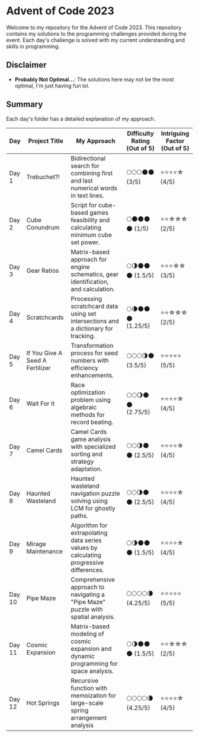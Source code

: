 # Advent of Code 2023

Welcome to my repository for the Advent of Code 2023. This repository contains my solutions to the programming challenges provided during the event. Each day's challenge is solved with my current understanding and skills in programming.

## Disclaimer
-  **Probably Not Optimal...**: The solutions here may not be the most optimal, I'm just having fun lol.

## Summary 
Each day's folder has a detailed explanation of my approach.

| Day  | Project Title                    | My Approach                                                                                                                                                                                   | Difficulty Rating (Out of 5) | Intriguing Factor (Out of 5) |
|------|----------------------------------|-----------------------------------------------------------------------------------------------------------------------------------------------------------------------------------------------|------------------------------|-----------------------------|
| Day 1| Trebuchet?!                      | Bidirectional search for combining first and last numerical words in text lines.                                                                                                              | 🌕🌕🌕🌑🌑 (3/5)              | ⭐️⭐️⭐️⭐️☆ (4/5)            |
| Day 2| Cube Conundrum                   | Script for cube-based games feasibility and calculating minimum cube set power.                                                                                                               | 🌕🌑🌑🌑🌑 (1/5)              | ⭐️⭐️☆☆☆ (2/5)              |
| Day 3| Gear Ratios   | Matrix-based approach for engine schematics, gear identification, and calculation.                                                                                                            | 🌕🌗🌑🌑🌑 (1.5/5)            | ⭐️⭐️⭐️☆☆ (3/5)            |
| Day 4| Scratchcards                     | Processing scratchcard data using set intersections and a dictionary for tracking.                                                                                                            | 🌕🌘🌑🌑🌑 (1.25/5)           | ⭐️⭐️☆☆☆ (2/5)              |
| Day 5| If You Give A Seed A Fertilizer  | Transformation process for seed numbers with efficiency enhancements.                                                                                                                         | 🌕🌕🌕🌗🌑 (3.5/5)            | ⭐️⭐️⭐️⭐️⭐️ (5/5)          |
| Day 6| Wait For It                      | Race optimization problem using algebraic methods for record beating.                                                                                                                         | 🌕🌕🌖🌑🌑 (2.75/5)           | ⭐️⭐️⭐️⭐️☆ (4/5)            |
| Day 7| Camel Cards                      | Camel Cards game analysis with specialized sorting and strategy adaptation.                                                                                                                   | 🌕🌕🌗🌑🌑 (2.5/5)            | ⭐️⭐️⭐️⭐️☆ (4/5)            |
| Day 8| Haunted Wasteland                | Haunted wasteland navigation puzzle solving using LCM for ghostly paths.                                                                                                                      | 🌕🌕🌗🌑🌑 (2.5/5)            | ⭐️⭐️⭐️⭐️☆ (4/5)            |
| Day 9| Mirage Maintenance               | Algorithm for extrapolating data series values by calculating progressive differences.                                                                                                        | 🌕🌗🌑🌑🌑 (1.5/5)            | ⭐️⭐️⭐️⭐️☆ (4/5)            |
| Day 10| Pipe Maze                        | Comprehensive approach to navigating a "Pipe Maze" puzzle with spatial analysis.                                                                                                               | 🌕🌕🌕🌕🌘 (4.25/5)           | ⭐️⭐️⭐️⭐️⭐️ (5/5)          |
| Day 11| Cosmic Expansion                 | Matrix-based modeling of cosmic expansion and dynamic programming for space analysis.                                                                                                          | 🌕🌗🌑🌑🌑 (1.5/5)            | ⭐️⭐️☆☆☆ (2/5)              |
| Day 12 | Hot Springs | Recursive function with memoization for large-scale spring arrangement analysis | 🌕🌕🌕🌕🌘 (4.25/5) | ⭐️⭐️⭐️⭐️☆ (4/5) |
